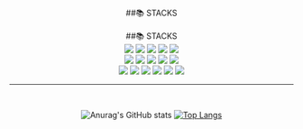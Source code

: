 <div align=center>##📚 STACKS</div>
<br> 

<div align=center>
##📚 STACKS
<br>
<img src="https://img.shields.io/badge/java-007396?style=for-the-badge&logo=java&logoColor=white"> 
<img src="https://img.shields.io/badge/Python-3776AB?style=for-the-badge&logo=Python&logoColor=white">
<img src="https://img.shields.io/badge/spring-6DB33F?style=for-the-badge&logo=spring&logoColor=white"> 
<img src="https://img.shields.io/badge/mysql-4479A1?style=for-the-badge&logo=mysql&logoColor=white">
<img src="https://img.shields.io/badge/springboot-6DB33F?style=for-the-badge&logo=springboot&logoColor=white">
<br> 
<img src="https://img.shields.io/badge/javascript-F7DF1E?style=for-the-badge&logo=javascript&logoColor=black">
<img src="https://img.shields.io/badge/vue.js-4FC08D?style=for-the-badge&logo=vue.js&logoColor=white">
<img src="https://img.shields.io/badge/spring-6DB33F?style=for-the-badge&logo=spring&logoColor=white">
<img src="https://img.shields.io/badge/IntelliJ IDEA-000000?style=for-the-badge&logo=IntelliJ IDEA&logoColor=white">
<img src="https://img.shields.io/badge/Eclipse IDE-2C2255?style=for-the-badge&logo=Eclipse IDE&logoColor=white">
<br> 
<img src="https://img.shields.io/badge/Visual Studio Code-5C2D91?style=for-the-badge&logo=Visual Studio Code&logoColor=white">
<img src="https://img.shields.io/badge/github-181717?style=for-the-badge&logo=github&logoColor=white">
<img src="https://img.shields.io/badge/git-F05032?style=for-the-badge&logo=git&logoColor=white">
<img src="https://img.shields.io/badge/GitKraken-179287?style=for-the-badge&logo=GitKraken&logoColor=white">
<img src="https://img.shields.io/badge/gradle-02303A?style=for-the-badge&logo=gradle&logoColor=white">
<img src="https://img.shields.io/badge/Heroku-430098?style=for-the-badge&logo=Heroku&logoColor=white">
<br> 

___
<br>   
 
![Anurag's GitHub stats](https://github-readme-stats.vercel.app/api?username=kevgitpf&show_icons=true&theme=radical) [![Top Langs](https://github-readme-stats.vercel.app/api/top-langs/?username=kevgitpf&langs_count=10&layout=compact&theme=dark)](https://github.com/kevgitpf/kevgitpf) 
</div>
